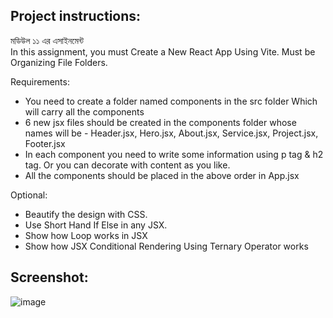 ## Project instructions:   
মডিউল ১১ এর এসাইনমেন্ট  
In this assignment, you must Create a New React App Using Vite. Must be Organizing File Folders.     

Requirements:   
- You need to create a folder named components in the src folder  Which will carry all the components  
- 6 new jsx files should be created in the components folder whose names will be - Header.jsx, Hero.jsx, About.jsx, Service.jsx, Project.jsx, Footer.jsx  
- In each component you need to write some information using p tag & h2 tag. Or you can decorate with content as you like.  
- All the components should be placed in the above order in App.jsx  
  
Optional:   
- Beautify the design with CSS.  
- Use Short Hand If Else in any JSX.  
- Show how Loop works in JSX    
- Show how JSX Conditional Rendering Using Ternary Operator works  

## Screenshot: 
![image](https://github.com/Ramrachai/ostad-mern/assets/47687976/f4c09a87-1404-4503-8bb1-a2786f08fb75)



